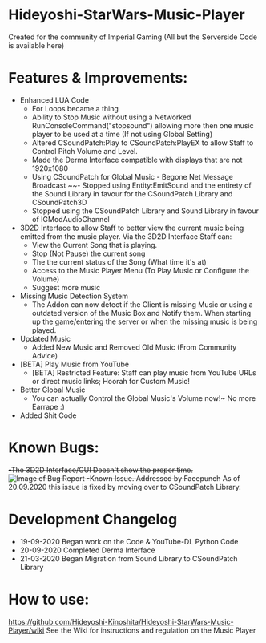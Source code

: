 # Hideyoshi-StarWars-Music-Player
Created for the community of Imperial Gaming (All but the Serverside Code is available here)

# Features & Improvements:
- Enhanced LUA Code
    - For Loops became a thing
    - Ability to Stop Music without using a Networked RunConsoleCommand("stopsound") allowing more then
      one music player to be used at a time (If not using Global Setting)
    - Altered CSoundPatch:Play to CSoundPatch:PlayEX to allow Staff to Control Pitch Volume and Level.
    - Made the Derma Interface compatible with displays that are not 1920x1080
    - Using CSoundPatch for Global Music - Begone Net Message Broadcast
    ~~- Stopped using Entity:EmitSound and the entirety of the Sound Library in favour for the CSoundPatch Library and CSoundPatch3D
    - Stopped using the CSoundPatch Library and Sound Library in favour of IGModAudioChannel
- 3D2D Interface to allow Staff to better view the current music being emitted from the music player. Via the 3D2D Interface Staff can:
    - View the Current Song that is playing.
    - Stop (Not Pause) the current song
    - The the current status of the Song (What time it's at)
    - Access to the Music Player Menu (To Play Music or Configure the Volume)
    - Suggest more music
- Missing Music Detection System
    - The Addon can now detect if the Client is missing Music or using a outdated version of the Music Box and Notify them. When starting up the game/entering the server or when the missing music is being played.
- Updated Music
    - Added New Music and Removed Old Music (From Community Advice)
- [BETA] Play Music from YouTube
    - [BETA] Restricted Feature: Staff can play music from YouTube URLs or direct music links; Hoorah for Custom Music!
- Better Global Music
    - You can actually Control the Global Music's Volume now!~ No more Earrape :)
- Added Shit Code

# Known Bugs:
~~-The 3D2D Interface/GUI Doesn't show the proper time.
![Image of Bug Report](https://i.imgur.com/pGd9176.jpg)
    -Known Issue. Addressed by Facepunch~~
As of 20.09.2020 this issue is fixed by moving over to CSoundPatch Library.

# Development Changelog
- 19-09-2020
    Began work on the Code & YouTube-DL Python Code
- 20-09-2020 
    Completed Derma Interface
- 21-03-2020
    Began Migration from Sound Library to CSoundPatch Library

# How to use:
https://github.com/Hideyoshi-Kinoshita/Hideyoshi-StarWars-Music-Player/wiki
See the Wiki for instructions and regulation on the Music Player

